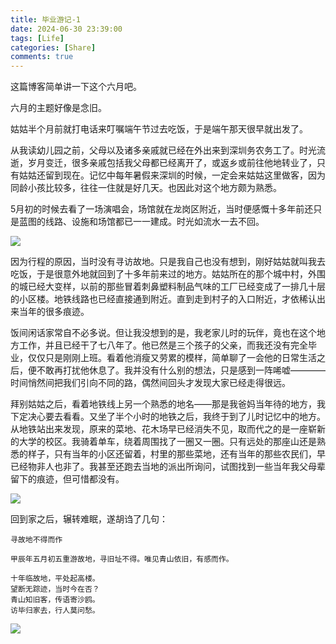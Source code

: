 ```yaml
---
title: 毕业游记-1
date: 2024-06-30 23:39:00
tags: [Life]
categories: [Share]
comments: true
---
```


这篇博客简单讲一下这个六月吧。
<!-- more -->
六月的主题好像是念旧。

姑姑半个月前就打电话来叮嘱端午节过去吃饭，于是端午那天很早就出发了。

从我读幼儿园之前，父母以及诸多亲戚就已经在外出来到深圳务农务工了。时光流逝，岁月变迁，很多亲戚包括我父母都已经离开了，或返乡或前往他地转业了，只有姑姑还留到现在。记忆中每年暑假来深圳的时候，一定会来姑姑这里做客，因为同龄小孩比较多，往往一住就是好几天。也因此对这个地方颇为熟悉。

5月初的时候去看了一场演唱会，场馆就在龙岗区附近，当时便感慨十多年前还只是蓝图的线路、设施和场馆都已一一建成。时光如流水一去不回。

![](/images/share/log.jpg)

因为行程的原因，当时没有寻访故地。只是我自己也没有想到，刚好姑姑就叫我去吃饭，于是很意外地就回到了十多年前来过的地方。姑姑所在的那个城中村，外围的城已经大变样，以前的那些冒着刺鼻塑料制品气味的工厂已经变成了一排几十层的小区楼。地铁线路也已经直接通到附近。直到走到村子的入口附近，才依稀认出来当年的很多痕迹。

饭间闲话家常自不必多说。但让我没想到的是，我老家儿时的玩伴，竟也在这个地方工作，并且已经干了七八年了。他已然是三个孩子的父亲，而我还没有完全毕业，仅仅只是刚刚上班。看着他消瘦又劳累的模样，简单聊了一会他的日常生活之后，便不敢再打扰他休息了。我并没有什么别的想法，只是感到一阵唏嘘————时间悄然间把我们引向不同的路，偶然间回头才发现大家已经走得很远。

拜别姑姑之后，看着地铁线上另一个熟悉的地名——那是我爸妈当年待的地方，我下定决心要去看看。又坐了半个小时的地铁之后，我终于到了儿时记忆中的地方。从地铁站出来发现，原来的菜地、花木场早已经消失不见，取而代之的是一座崭新的大学的校区。我骑着单车，绕着周围找了一圈又一圈。只有远处的那座山还是熟悉的样子，只有当年的小区还留着，村里的那些菜地，还有当年的那些农民们，早已经物非人也非了。我甚至还跑去当地的派出所询问，试图找到一些当年我父母辈留下的痕迹，但可惜都没有。

![](/images/share/sport.PNG)

回到家之后，辗转难眠，遂胡诌了几句：
```
寻故地不得而作

甲辰年五月初五重游故地，寻旧址不得。唯见青山依旧，有感而作。

十年临故地，平处起高楼。
望断无踪迹，当时今在否？
青山知旧客，传语寄沙鸥。
访毕归家去，行人莫问愁。
```

![](images/share/mountain.jpg)